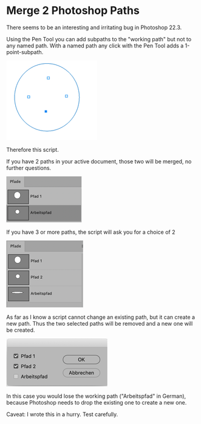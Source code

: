 ﻿# Merge 2 Photoshop Paths

There seems to be an interesting and irritating bug in Photoshop 22.3.

Using the Pen Tool you can add subpaths to the "working path" but not to any named path. With a named path any click with the Pen Tool adds a 1-point-subpath.

![adding points instead of subpaths](./pix/subpaths.png)

Therefore this script.

If you have 2 paths in your active document, those two will be merged, no further questions.

![two paths](./pix/twopaths.png)

If you have 3 or more paths, the script will ask you for a choice of 2

![ui](./pix/threepaths.png)

As far as I know a script cannot change an existing path, but it can create a new path. Thus the two selected paths will be removed and a new one will be created.

![working path](pix/ui.png)

In this case you would lose the working path ("Arbeitspfad" in German), because Photoshop needs to drop the existing one to create a new one.

Caveat: I wrote this in a hurry. Test carefully.